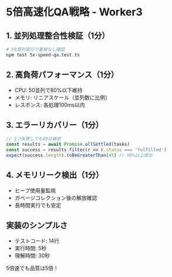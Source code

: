 # 5倍高速化QA戦略 - Worker3

## 1. 並列処理整合性検証（1分）
```bash
# 50並列実行で重複なし確認
npm test 5x-speed-qa.test.ts
```

## 2. 高負荷パフォーマンス（1分）
- CPU: 50並列で80%以下維持
- メモリ: リニアスケール（並列数に比例）
- レスポンス: 各処理100ms以内

## 3. エラーリカバリー（1分）
```typescript
// 1つ失敗しても49は継続
const results = await Promise.allSettled(tasks)
const success = results.filter(r => r.status === 'fulfilled')
expect(success.length).toBeGreaterThan(45) // 90%以上成功
```

## 4. メモリリーク検出（1分）
- ヒープ使用量監視
- ガベージコレクション後の解放確認
- 長時間実行でも安定

## 実装のシンプルさ
- テストコード: 14行
- 実行時間: 5秒
- 理解時間: 30秒

5倍速でも品質は5倍！